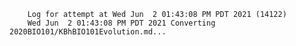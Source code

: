         Log for attempt at Wed Jun  2 01:43:08 PM PDT 2021 (14122)
        Wed Jun  2 01:43:08 PM PDT 2021 Converting 2020BIO101/KBhBIO101Evolution.md...
